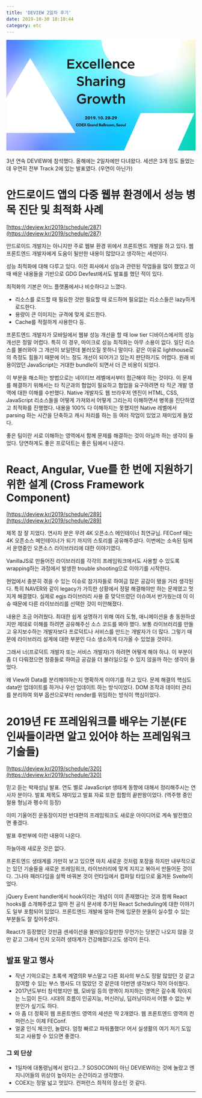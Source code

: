 ```yaml
---
title: 'DEVIEW 2일차 후기'
date: 2019-10-30 18:10:44
category: etc
---
```


![deview_2019_logo](./images/deview_2019_logo.png)

3년 연속 DEVIEW에 참석했다. 올해에는 2일차에만 다녀왔다. 세션은 3개 정도 들었는데 우연히 전부 Track 2에 있는 발표였다. (우연이 아닌가)

# 안드로이드 앱의 다중 웹뷰 환경에서 성능 병목 진단 및 최적화 사례

[https://deview.kr/2019/schedule/287](https://deview.kr/2019/schedule/287)

안드로이드 개발자는 아니지만 주로 웹뷰 환경 위에서 프론트엔드 개발을 하고 있다. 웹 프론트엔드 개발자에게 도움이 될만한 내용이 많았다고 생각하는 세션이다.

성능 최적화에 대해 다루고 있다. 이전 회사에서 성능과 관련된 작업들을 많이 했었고 이 때 배운 내용들을 기반으로 GDG Devfest에서도 발표를 했던 적이 있다.

최적화의 기본은 어느 플랫폼에서나 비슷하다고 느꼈다.

- 리소스를 로드할 때 필요한 것만 필요할 때 로드하며 필요없는 리소스들은 lazy하게 로드한다.
- 용량이 큰 이미지는 규격에 맞게 로드한다.
- Cache를 적절하게 사용한다 등.

프론트엔드 개발자가 모바일에서 웹뷰 성능 개선을 할 때 low tier 디바이스에서의 성능 개선은 정말 어렵다. 특히 이 경우, 마이크로 성능 최적화는 아무 소용이 없다. 일단 리소스를 불러와야 그 개선이 보일텐데 불러오질 못하니 말이다. 같은 이유로 lighthouse로의 측정도 힘들기 때문에 어느 정도 개선이 되어가고 있는지 판단하기도 어렵다. 원래 비용이었던 JavaScript는 거대한 bundle이 되면서 더 큰 비용이 되었다.

이 부분을 해소하는 방법으로는 네이티브 레벨에서부터 접근해야 하는 것이다. 이 문제를 해결하기 위해서는 타 직군과의 협업이 필요하고 협업을 요구하려면 타 직군 개발 영역에 대한 이해를 수반했다. Native 개발자도 웹 브라우저 엔진이 HTML, CSS, JavaScript 리소스들을 어떻게 가져와서 어떻게 그리는지 이해하면서 병목을 진단하였고 최적화를 진행했다. 내용을 100% 다 이해하지는 못했지만 Native 레벨에서 parsing 하는 시간을 단축하고 캐시 처리를 하는 등 여러 작업이 있었고 재미있게 들었다.

좋은 팀이란 서로 이해하는 영역에서 함께 문제를 해결하는 것이 아닐까 하는 생각이 들었다. 당연하게도 좋은 프로덕트는 좋은 팀에서 나온다.

# React, Angular, Vue를 한 번에 지원하기 위한 설계 (Cross Framework Component)

[https://deview.kr/2019/schedule/289](https://deview.kr/2019/schedule/289)

제목 참 잘 지었다. 연사자 분은 무려 4K 오픈소스 메인테이너 최연규님. FEConf 때는 4K 오픈소스 메인테이너가 되기 까지의 스토리를 공유해주셨다. 이번에는 소속된 팀에서 운영중인 오픈소스 라이브러리에 대한 이야기였다.

VanillaJS로 만들어진 라이브러리를 각각의 프레임워크에서도 사용할 수 있도록 wrapping하는 과정에서 발생한 trouble shooting으로 이야기를 시작한다.

현업에서 충분히 겪을 수 있는 이슈로 참가자들로 하여금 많은 공감이 됐을 거라 생각된다. 특히 NAVER와 같이 legacy가 가득한 상황에서 정말 해결해야만 하는 문제였고 멋지게 해결했다. 실제로 egjs 라이브러리 사용 중 맞닥뜨렸던 이슈여서 반가웠는데 이 이슈 때문에 다른 라이브러리를 선택한 것이 미안해졌다. 

내용은 조금 어려웠다. 최대한 쉽게 설명하기 위해 여러 도형, 애니메이션을 총 동원하셨지만 제대로 이해를 하려면 공유해주신 소스 코드를 봐야 했다. 보통 라이브러리를 만들고 유지보수하는 개발자보다 프로덕트나 서비스를 만드는 개발자가 더 많다. 그렇기 때문에 라이브러리 설계에 대한 부분인 다소 생소하게 다가올 수 있었을 것이다.

그래서 너(프로덕트 개발자 또는 서비스 개발자)가 하려면 어떻게 해야 하냐. 이 부분이 좀 더 다뤄졌으면 청중들로 하여금 공감을 더 불러일으킬 수 있지 않을까 하는 생각이 들었다.

왜 View와 Data를 분리해야하는지 명확하게 이야기를 하고 있다. 문제 해결의 핵심도 data만 업데이트를 하거나 우선 업데이트 하는 방식이었다. DOM 조작과 데이터 관리를 분리하여 외부 옵션으로부터 render를 위임하는 방식이 핵심이었다.

# 2019년 FE 프레임워크를 배우는 기분(FE 인싸들이라면 알고 있어야 하는 프레임워크 기술들)

[https://deview.kr/2019/schedule/320](https://deview.kr/2019/schedule/320)

믿고 듣는 박재성님 발표. 연도 별로 JavaScript 생태계 동향에 대해서 정리해주시는 연사자 분이다. 발표 제목도 재미있고 발표 자료 또한 힙함의 끝판왕이었다. (역주행 중인 철용 형님과 펭수의 등장)

이미 기울어진 운동장이지만 반대편의 프레임워크도 새로운 아이디어로 계속 발전했으면 좋겠다.

발표 후반부에 이런 내용이 나온다.

하늘아래 새로운 것은 없다.

프론트엔드 생태계를 가만히 보고 있으면 마치 새로운 것처럼 포장을 하지만 내부적으로는 있던 기술들을 새로운 프레임워크, 라이브러리에 맞게 지지고 볶아서 만들어둔 것이다. 그나마 패러다임을 살짝 바꿔본 것이 런타임에서 컴파일 타임으로 옮겨둔 Svelte이었다.

jQuery Event handler에서 hook이라는 개념이 이미 존재했다는 것과 함께 React hooks를 소개해주셨고 얼마 전 공식 문서에 추가된 React Scheduling에 대한 이야기도 일부 포함되어 있었다. 프론트엔드 개발에 얼마 전에 입문한 분들이 실수할 수 있는 부분들도 잘 짚어주셨다.

React가 등장했던 것만큼 센세이션을 불러일으킬만한 무언가는 당분간 나오지 않을 것만 같고 그래서 인지 오히려 생태계가 건강해졌다고도 생각이 든다.

## 발표 말고 행사

- 작년 기억으로는 초록색 계열의R 부스말고 다른 회사의 부스도 정말 많았던 것 같고 참여할 수 있는 부스 행사도 더 많았던 것 같은데 이번엔 생각보다 적어 아쉬웠다.
- 2017년도부터 참석했지만 웹, 모바일 등의 영역이 차지하는 영역은 갈수록 작아지는 느낌이 든다. 시대의 흐름이 인공지능, 머신러닝, 딥러닝이라서 어쩔 수 없는 부분인가 싶기도 하다.
- 아 좀 더 정확히 웹 프론트엔드 영역의 세션은 딱 2개였다. 웹 프론트엔드 영역의 컨퍼런스는 이제 FEConf.
- 얼굴 인식 체크인, 놀랐다. 엄청 빠르고 파워풀했다! 어서 실생활의 여기 저기 도입되고 사용할 수 있으면 좋겠다.

### 그 외 단상

- 1일차에 대통령님께서 왔다고...? SOSOCON이 아닌 DEVIEW라는 것에 놀랐고 엔지니어들의 위상이 높아지는 순간이라고 생각했다.
- COEX는 정말 넓고 멋있다. 컨퍼런스 최적의 장소인 것 같다.

---
